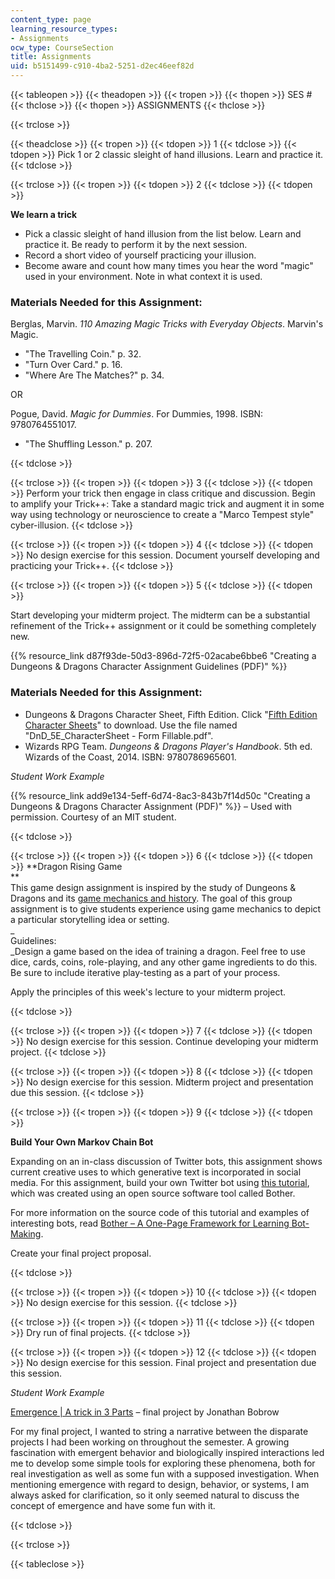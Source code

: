 ```yaml
---
content_type: page
learning_resource_types:
- Assignments
ocw_type: CourseSection
title: Assignments
uid: b5151499-c910-4ba2-5251-d2ec46eef82d
---
```


{{< tableopen >}}
{{< theadopen >}}
{{< tropen >}}
{{< thopen >}}
SES #
{{< thclose >}}
{{< thopen >}}
ASSIGNMENTS
{{< thclose >}}

{{< trclose >}}

{{< theadclose >}}
{{< tropen >}}
{{< tdopen >}}
1
{{< tdclose >}}
{{< tdopen >}}
Pick 1 or 2 classic sleight of hand illusions. Learn and practice it.
{{< tdclose >}}

{{< trclose >}}
{{< tropen >}}
{{< tdopen >}}
2
{{< tdclose >}}
{{< tdopen >}}


**We learn a trick**

*   Pick a classic sleight of hand illusion from the list below. Learn and practice it. Be ready to perform it by the next session.
*   Record a short video of yourself practicing your illusion.
*   Become aware and count how many times you hear the word "magic" used in your environment. Note in what context it is used.

### Materials Needed for this Assignment:

Berglas, Marvin. _110 Amazing Magic Tricks with Everyday Objects_. Marvin's Magic.

*   "The Travelling Coin." p. 32.
*   "Turn Over Card." p. 16.
*   "Where Are The Matches?" p. 34.

OR

Pogue, David. _Magic for Dummies_. For Dummies, 1998. ISBN: 9780764551017.

*   "The Shuffling Lesson." p. 207.


{{< tdclose >}}

{{< trclose >}}
{{< tropen >}}
{{< tdopen >}}
3
{{< tdclose >}}
{{< tdopen >}}
Perform your trick then engage in class critique and discussion. Begin to amplify your Trick++: Take a standard magic trick and augment it in some way using technology or neuroscience to create a "Marco Tempest style" cyber-illusion.
{{< tdclose >}}

{{< trclose >}}
{{< tropen >}}
{{< tdopen >}}
4
{{< tdclose >}}
{{< tdopen >}}
No design exercise for this session. Document yourself developing and practicing your Trick++.
{{< tdclose >}}

{{< trclose >}}
{{< tropen >}}
{{< tdopen >}}
5
{{< tdclose >}}
{{< tdopen >}}


Start developing your midterm project. The midterm can be a substantial refinement of the Trick++ assignment or it could be something completely new.

{{% resource_link d87f93de-50d3-896d-72f5-02acabe6bbe6 "Creating a Dungeons & Dragons Character Assignment Guidelines (PDF)" %}}

### Materials Needed for this Assignment:

*   Dungeons & Dragons Character Sheet, Fifth Edition. Click "[Fifth Edition Character Sheets](https://dnd.wizards.com/articles/features/character_sheets)" to download. Use the file named "DnD\_5E\_CharacterSheet - Form Fillable.pdf".
*   Wizards RPG Team. _Dungeons & Dragons Player's Handbook_. 5th ed. Wizards of the Coast, 2014. ISBN: 9780786965601.

_Student Work Example_

{{% resource_link add9e134-5eff-6d74-8ac3-843b7f14d50c "Creating a Dungeons & Dragons Character Assignment (PDF)" %}} – Used with permission. Courtesy of an MIT student.


{{< tdclose >}}

{{< trclose >}}
{{< tropen >}}
{{< tdopen >}}
6
{{< tdclose >}}
{{< tdopen >}}
**Dragon Rising Game  
**  
This game design assignment is inspired by the study of Dungeons & Dragons and its [game mechanics and history](https://speakerdeck.com/gregab/the-pre-history-of-d-and-d-play-simulation-and-storytelling-in-1500-years-of-war-games). The goal of this group assignment is to give students experience using game mechanics to depict a particular storytelling idea or setting.  
_  
Guidelines:  
_Design a game based on the idea of training a dragon. Feel free to use dice, cards, coins, role-playing, and any other game ingredients to do this. Be sure to include iterative play-testing as a part of your process.

Apply the principles of this week's lecture to your midterm project.


{{< tdclose >}}

{{< trclose >}}
{{< tropen >}}
{{< tdopen >}}
7
{{< tdclose >}}
{{< tdopen >}}
No design exercise for this session. Continue developing your midterm project.
{{< tdclose >}}

{{< trclose >}}
{{< tropen >}}
{{< tdopen >}}
8
{{< tdclose >}}
{{< tdopen >}}
No design exercise for this session. Midterm project and presentation due this session.
{{< tdclose >}}

{{< trclose >}}
{{< tropen >}}
{{< tdopen >}}
9
{{< tdclose >}}
{{< tdopen >}}


**Build Your Own Markov Chain Bot**

Expanding on an in-class discussion of Twitter bots, this assignment shows current creative uses to which generative text is incorporated in social media. For this assignment, build your own Twitter bot using [this tutorial](http://atduskgreg.github.io/bother/ide.html), which was created using an open source software tool called Bother.

For more information on the source code of this tutorial and examples of interesting bots, read [Bother – A One-Page Framework for Learning Bot-Making](https://github.com/atduskgreg/bother).

Create your final project proposal.


{{< tdclose >}}

{{< trclose >}}
{{< tropen >}}
{{< tdopen >}}
10
{{< tdclose >}}
{{< tdopen >}}
No design exercise for this session.
{{< tdclose >}}

{{< trclose >}}
{{< tropen >}}
{{< tdopen >}}
11
{{< tdclose >}}
{{< tdopen >}}
Dry run of final projects.
{{< tdclose >}}

{{< trclose >}}
{{< tropen >}}
{{< tdopen >}}
12
{{< tdclose >}}
{{< tdopen >}}
No design exercise for this session. Final project and presentation due this session.  
  
_Student Work Example_  

[Emergence | A trick in 3 Parts](http://magic.jonathanbobrow.com/?p=95) – final project by Jonathan Bobrow 

For my final project, I wanted to string a narrative between the disparate projects I had been working on throughout the semester. A growing fascination with emergent behavior and biologically inspired interactions led me to develop some simple tools for exploring these phenomena, both for real investigation as well as some fun with a supposed investigation. When mentioning emergence with regard to design, behavior, or systems, I am always asked for clarification, so it only seemed natural to discuss the concept of emergence and have some fun with it.


{{< tdclose >}}

{{< trclose >}}

{{< tableclose >}}